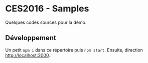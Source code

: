 # CES2016 - Samples

Quelques codes sources pour la démo.

## Développement

Un petit `npm i` dans ce répertoire puis `npm start`. Ensuite, direction [http://localhost:3000](http://localhost:3000).